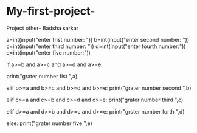 # My-first-project-
Project 
other- Badsha sarkar




a=int(input("enter frist number: "))
b=int(input("enter second number: "))
c=int(input("enter third number: "))
d=int(input("enter fourth number:"))
e=int(input("enter five number:"))


if a>=b and a>=c and a>=d and a>=e:
  
  print("grater number fist ",a)
  
elif b>=a and b>=c and b>=d and b>=e:
  print("grater number second ",b)


elif c>=a and c>=b and c>=d and c>=e:
  print("grater number third ",c)

elif d>=a and d>=b and d>=c and d>=e:
  print("grster number forth ",d)



else:
  print("grater number five ",e)
  
    
